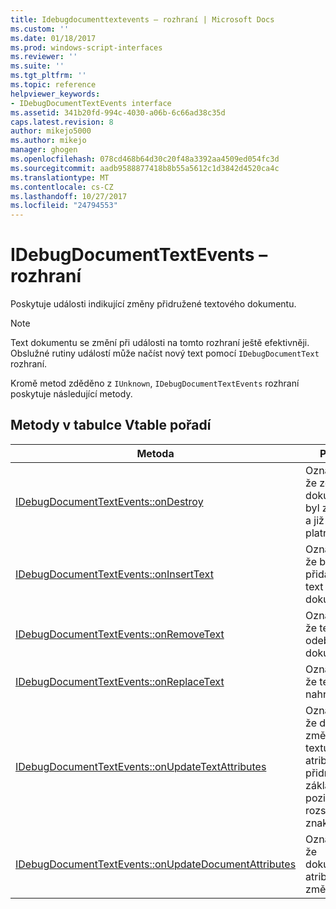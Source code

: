 ```yaml
---
title: Idebugdocumenttextevents – rozhraní | Microsoft Docs
ms.custom: ''
ms.date: 01/18/2017
ms.prod: windows-script-interfaces
ms.reviewer: ''
ms.suite: ''
ms.tgt_pltfrm: ''
ms.topic: reference
helpviewer_keywords:
- IDebugDocumentTextEvents interface
ms.assetid: 341b20fd-994c-4030-a06b-6c66ad38c35d
caps.latest.revision: 8
author: mikejo5000
ms.author: mikejo
manager: ghogen
ms.openlocfilehash: 078cd468b64d30c20f48a3392aa4509ed054fc3d
ms.sourcegitcommit: aadb9588877418b8b55a5612c1d3842d4520ca4c
ms.translationtype: MT
ms.contentlocale: cs-CZ
ms.lasthandoff: 10/27/2017
ms.locfileid: "24794553"
---
```

# <a name="idebugdocumenttextevents-interface"></a>IDebugDocumentTextEvents – rozhraní
Poskytuje události indikující změny přidružené textového dokumentu.  
  
> [!NOTE]
>  Text dokumentu se změní při události na tomto rozhraní ještě efektivněji. Obslužné rutiny událostí může načíst nový text pomocí `IDebugDocumentText` rozhraní.  
  
 Kromě metod zděděno z `IUnknown`, `IDebugDocumentTextEvents` rozhraní poskytuje následující metody.  
  
## <a name="methods-in-vtable-order"></a>Metody v tabulce Vtable pořadí  
  
|Metoda|Popis|  
|------------|-----------------|  
|[IDebugDocumentTextEvents::onDestroy](../../winscript/reference/idebugdocumenttextevents-ondestroy.md)|Označuje, že zdrojový dokument, byl zničen a již není platný|  
|[IDebugDocumentTextEvents::onInsertText](../../winscript/reference/idebugdocumenttextevents-oninserttext.md)|Označuje, že byl přidán nový text do dokumentu|  
|[IDebugDocumentTextEvents::onRemoveText](../../winscript/reference/idebugdocumenttextevents-onremovetext.md)|Označuje, že text byla odebrána z dokumentu.|  
|[IDebugDocumentTextEvents::onReplaceText](../../winscript/reference/idebugdocumenttextevents-onreplacetext.md)|Označuje, že text nahrazen.|  
|[IDebugDocumentTextEvents::onUpdateTextAttributes](../../winscript/reference/idebugdocumenttextevents-onupdatetextattributes.md)|Označuje, že došlo ke změně textu atributy přidružené základní pozice rozsahu znaků.|  
|[IDebugDocumentTextEvents::onUpdateDocumentAttributes](../../winscript/reference/idebugdocumenttextevents-onupdatedocumentattributes.md)|Označuje, že dokument atributy změnit.|